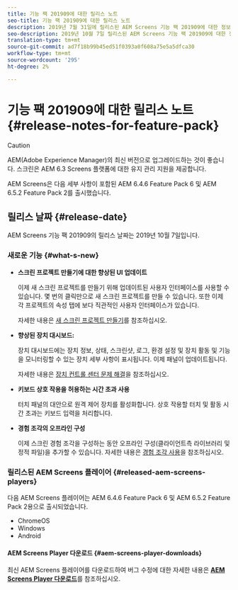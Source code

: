 ```yaml
---
title: 기능 팩 201909에 대한 릴리스 노트
seo-title: 기능 팩 201909에 대한 릴리스 노트
description: 2019년 7월 31일에 릴리스된 AEM Screens 기능 팩 201909에 대한 정보를 보려면 이 페이지를 따르십시오.
seo-description: 2019년 10월 7일 릴리스된 AEM Screens 기능 팩 201909에 대한 정보를 보려면 이 페이지를 따르십시오.
translation-type: tm+mt
source-git-commit: ad7f18b99b45ed51f0393a0f608a75e5a5dfca30
workflow-type: tm+mt
source-wordcount: '295'
ht-degree: 2%

---
```



# 기능 팩 201909에 대한 릴리스 노트{#release-notes-for-feature-pack}

>[!CAUTION]
>
>AEM(Adobe Experience Manager)의 최신 버전으로 업그레이드하는 것이 좋습니다. 스크린은 AEM 6.3 Screens 플랫폼에 대한 유지 관리 지원을 제공합니다.

AEM Screens은 다음 세부 사항이 포함된 AEM 6.4.6 Feature Pack 6 및 AEM 6.5.2 Feature Pack 2를 출시했습니다.

## 릴리스 날짜 {#release-date}

AEM Screens 기능 팩 201909의 릴리스 날짜는 2019년 10월 7일입니다.

### 새로운 기능 {#what-s-new}

* **스크린 프로젝트 만들기에 대한 향상된 UI 업데이트**

   이제 새 스크린 프로젝트를 만들기 위해 업데이트된 사용자 인터페이스를 사용할 수 있습니다. 몇 번의 클릭만으로 새 스크린 프로젝트를 만들 수 있습니다. 또한 이제 각 프로젝트의 속성 탭에 보다 직관적인 사용자 인터페이스가 있습니다.

   자세한 내용은 [새 스크린 프로젝트 만들기](creating-a-screens-project.md)를 참조하십시오.

* **향상된 장치 대시보드:**

   장치 대시보드에는 장치 정보, 상태, 스크린샷, 로그, 환경 설정 및 장치 활동 및 기능을 모니터링할 수 있는 장치 세부 사항이 표시됩니다. 이제 패널이 업데이트됩니다.

   자세한 내용은 [장치 컨트롤 센터 문제 해결](monitoring-screens.md)을 참조하십시오.

* **키보드 상호 작용을 허용하는 시간 초과 사용**

   터치 패널의 대안으로 원격 제어 장치를 활성화합니다. 상호 작용할 터치 및 활동 시간 초과는 키보드 입력을 처리합니다.

* **경험 조각의 오프라인 구성**

   이제 스크린 경험 조각을 구성하는 동안 오프라인 구성(클라이언트측 라이브러리 및 정적 파일)을 추가할 수 있습니다.
자세한 내용은 [경험 조각 사용](experience-fragments-in-screens.md)을 참조하십시오.

### 릴리스된 AEM Screens 플레이어 {#released-aem-screens-players}

다음 AEM Screens 플레이어는 AEM 6.4.6 Feature Pack 6 및 AEM 6.5.2 Feature Pack 2용으로 출시되었습니다.

* ChromeOS
* Windows
* Android

#### AEM Screens Player 다운로드 {#aem-screens-player-downloads}

최신 AEM Screens 플레이어를 다운로드하여 버그 수정에 대한 자세한 내용은 [**AEM Screens Player 다운로드**](https://download.macromedia.com/screens/)를 참조하십시오.
